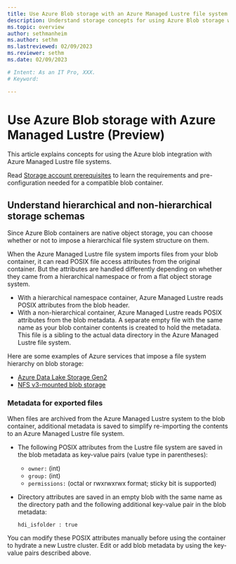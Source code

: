 ```yaml
---
title: Use Azure Blob storage with an Azure Managed Lustre file system (Preview)
description: Understand storage concepts for using Azure Blob storage with an Azure Managed Lustre file system. 
ms.topic: overview
author: sethmanheim
ms.author: sethm 
ms.lastreviewed: 02/09/2023
ms.reviewer: sethm
ms.date: 02/09/2023

# Intent: As an IT Pro, XXX.
# Keyword: 

---
```


# Use Azure Blob storage with Azure Managed Lustre (Preview)

<!--STATUS: Copied from private preview as is. Title updated. Metadata placeholder to be updated. Links updated to meet build requirements.-->

This article explains concepts for using the Azure blob integration with Azure Managed Lustre file systems.

Read [Storage account prerequisites](amlfs-prerequisites.md#storage-prerequisites) to learn the requirements and pre-configuration needed for a compatible blob container.

## Understand hierarchical and non-hierarchical storage schemas
<!-- update aka link if you change this header text -->

Since Azure Blob containers are native object storage, you can choose whether or not to impose a hierarchical file system structure on them.

When the Azure Managed Lustre file system imports files from your blob container, it can read POSIX file access attributes from the original container. But the attributes are handled differently depending on whether they came from a hierarchical namespace or from a flat object storage system.

- With a hierarchical namespace container, Azure Managed Lustre reads POSIX attributes from the blob header.
- With a non-hierarchical container, Azure Managed Lustre reads POSIX attributes from the blob metadata. A separate empty file with the same name as your blob container contents is created to hold the metadata. This file is a sibling to the actual data directory in the Azure Managed Lustre file system.

Here are some examples of Azure services that impose a file system hierarchy on blob storage:

- [Azure Data Lake Storage Gen2](/azure/storage/blobs/data-lake-storage-namespace)
- [NFS v3-mounted blob storage](/azure/storage/blobs/network-file-system-protocol-support-how-to)

### Metadata for exported files

When files are archived from the Azure Managed Lustre system to the blob container, additional metadata is saved to simplify re-importing the contents to an Azure Managed Lustre file system.

- The following POSIX attributes from the Lustre file system are saved in the blob metadata as key-value pairs (value type in parentheses):

  - ``owner:`` (int)
  - ``group:`` (int)
  - ``permissions:`` (octal or rwxrwxrwx format; sticky bit is supported)

- Directory attributes are saved in an empty blob with the same name as the directory path and the following additional key-value pair in the blob metadata:

  ``hdi_isfolder : true``

You can modify these POSIX attributes manually before using the container to hydrate a new Lustre cluster. Edit or add blob metadata by using the key-value pairs described above.
